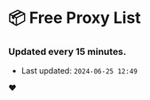 # :package: Free Proxy List
### Updated every 15 minutes.

- Last updated: `2024-06-25 12:49`

:heart:
